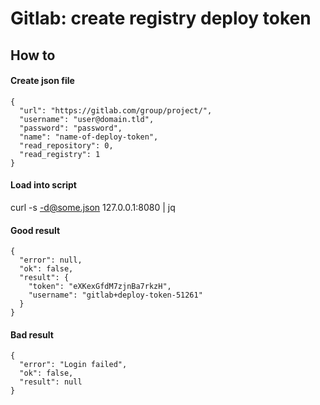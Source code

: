 # Gitlab: create registry deploy token

## How to

#### Create json file

    {
      "url": "https://gitlab.com/group/project/",
      "username": "user@domain.tld",
      "password": "password",
      "name": "name-of-deploy-token",
      "read_repository": 0,
      "read_registry": 1
    }

#### Load into script

curl -s -d@some.json 127.0.0.1:8080 | jq

#### Good result

    {
      "error": null,
      "ok": false,
      "result": {
        "token": "eXKexGfdM7zjnBa7rkzH",
        "username": "gitlab+deploy-token-51261"
      }
    }

#### Bad result

    {
      "error": "Login failed",
      "ok": false,
      "result": null
    }

